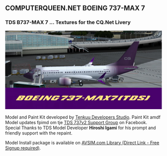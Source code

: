 ## COMPUTERQUEEN.NET BOEING 737-MAX 7

### TDS B737-MAX 7 ... Textures for the CQ.Net Livery
<img src="https://github.com/dizzyqueen/CQNet_fsx_plane_paints/blob/master/CQ_B737-MAX7/thumbnail.jpg" >

Model and Paint Kit developed by <a href="https://www.flightsim.com/vbfs/content.php?17371-Freeware-Focus-Tenkuu-Developers-Studio">Tenkuu Developers Studio</a>.  Paint Kit amdf Model updates fpimd om tje <a href="https://www.facebook.com/groups/TDS.SkySpirit.B737NG/">TDS 737v2 Support Group</a> on Facebook.  Special Thanks to TDS Model Developer **Hiroshi Igami** for his prompt and friendly support with the repaint.

Model Install package is available on <a href="https://library.avsim.net/download.php?DLID=186165"> AVSIM.com Library (Direct Link - Free Signup required)</a>.
